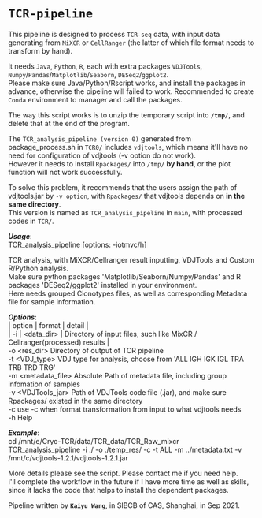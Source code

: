 # `TCR-pipeline`
This pipeline is designed to process `TCR-seq` data, with input data generating from `MiXCR` or `CellRanger` (the latter of which file format needs to transform by hand).
  
It needs `Java`, `Python`, `R`, each with extra packages `VDJTools`, `Numpy`/`Pandas`/`Matplotlib`/`Seaborn`, `DESeq2`/`ggplot2`.   
Please make sure Java/Python/Rscript works, and install the packages in advance, otherwise the pipeline will failed to work. Recommended to create `Conda` environment to manager and call the packages.
  
The way this script works is to unzip the temporary script into __`/tmp/`__, and delete that at the end of the program.  
  
The `TCR_analysis_pipeline (version 0)` generated from package_process.sh in `TCR0/` includes `vdjtools`, which means it'll have no need for configuration of vdjtools (-v option do not work).  
However it needs to install `Rpackages/` into `/tmp/` __by hand__, or the plot function will not work successfully.  
  
To solve this problem, it recommends that the users assign the path of vdjtools.jar by `-v option`, with `Rpackages/` that vdjtools depends on __in the same directory__.   
This version is named as `TCR_analysis_pipeline` in `main`, with processed codes in `TCR/`.   
  
  
___Usage___:  
 TCR_analysis_pipeline [options: -iotmvc/h]  
  
 TCR analysis, with MiXCR/Cellranger result inputting, VDJTools and Custom R/Python analysis.  
 Make sure python packages 'Matplotlib/Seaborn/Numpy/Pandas' and R packages 'DESeq2/ggplot2' installed in your environment.  
 Here needs grouped Clonotypes files, as well as corresponding Metadata file for sample information.  
  
___Options___:  
| option | format | detail |  
| -i | <data_dir>          |       Directory of input files, such like MixCR / Cellranger(processed) results   |  
 -o <res_dir>                  Directory of output of TCR pipeline  
 -t <VDJ_type>                 VDJ type for analysis, choose from 'ALL IGH IGK IGL TRA TRB TRD TRG'  
 -m <metadata_file>            Absolute Path of metadata file, including group infomation of samples  
 -v <VDJTools_jar>             Path of VDJTools code file (.jar), and make sure Rpackages/ existed in the same directory  
 -c                            use -c when format transformation from input to what vdjtools needs  
 -h                            Help  
  
___Example___:  
 cd /mnt/e/Cryo-TCR/data/TCR_data/TCR_Raw_mixcr  
 TCR_analysis_pipeline -i ./ -o ./temp_res/ -c -t ALL -m ../metadata.txt -v /mnt/c/vdjtools-1.2.1/vdjtools-1.2.1.jar  
  
  
More details please see the script. Please contact me if you need help.   
I'll complete the workflow in the future if I have more time as well as skills, since it lacks the code that helps to install the dependent packages.
  
Pipeline written by __`Kaiyu Wang`__, in SIBCB of CAS, Shanghai, in Sep 2021.  

